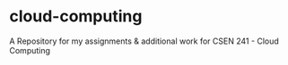 # cloud-computing
A Repository for my assignments &amp; additional work for CSEN 241 - Cloud Computing
